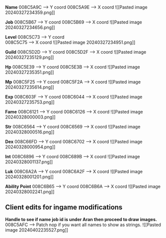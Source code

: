 

**Name**
008C5A9C --> Y coord 
008C5A9E --> X coord 
![[Pasted image 20240327234359.png]]

**Job**
008C5B67 --> Y coord 
008C5B69 --> X coord 
![[Pasted image 20240327234656.png]]

**Level**
008C5C73 --> Y coord  
008C5C75 --> X coord 
![[Pasted image 20240327234951.png]]

**Guild**
008C5D2D --> Y coord 
008C5D2F --> X coord 
![[Pasted image 20240327235129.png]]

**Hp**
008C5E39 --> Y coord 
008C5E3B --> X coord 
![[Pasted image 20240327235351.png]]

**Mp**
008C5F25 --> Y coord 
008C5F2A --> X coord 
![[Pasted image 20240327235614.png]]

**Exp**
008C603F --> Y coord 
008C6044 --> X coord 
![[Pasted image 20240327235753.png]]

**Fame**
008C6121 --> Y coord 
008C6126 --> X coord 
![[Pasted image 20240328000003.png]]

**Str**
008C6564 --> Y coord 
008C6569 --> X coord 
![[Pasted image 20240328000516.png]]

**Dex**
008C66FD --> Y coord 
008C6702 --> X coord 
![[Pasted image 20240328000954.png]]

**Int**
008C6896 --> Y coord 
008C689B --> X coord 
![[Pasted image 20240328001137.png]]

**Luk**
008C6A2A --> Y coord 
008C6A2F --> X coord 
![[Pasted image 20240328001201.png]]

**Ability Point**
008C6B65 --> Y coord 
008C6B6A --> X coord 
![[Pasted image 20240328002241.png]]




## **Client edits for ingame modifications**

**Handle to see if name job id is under Aran then proceed to draw images.**
008C5AFC --> Patch nop if you want all names to show as strings.
![[Pasted image 20240402235527.png]]